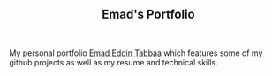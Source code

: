 <h2 align="center">
  Emad's Portfolio<br/>
</h2>

<br/>

My personal portfolio <a href="https://emadeddintabbaa.github.io/portfolio/" target="_blank">Emad Eddin Tabbaa</a> which features some of my github projects as well as my resume and technical skills.<br/>

